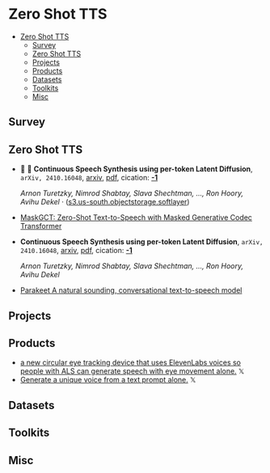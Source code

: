 # Zero Shot TTS

- [Zero Shot TTS](#zero-shot-tts) 
  - [Survey](#survey)
  - [Zero Shot TTS](#zero-shot-tts-1)
  - [Projects](#projects)
  - [Products](#products)
  - [Datasets](#datasets)
  - [Toolkits](#toolkits)
  - [Misc](#misc)


## Survey


## Zero Shot TTS

- :star2: 🤗 **Continuous Speech Synthesis using per-token Latent Diffusion**, `arXiv, 2410.16048`, [arxiv](http://arxiv.org/abs/2410.16048v1), [pdf](http://arxiv.org/pdf/2410.16048v1.pdf), cication: [**-1**](None) 

	 *Arnon Turetzky, Nimrod Shabtay, Slava Shechtman, ..., Ron Hoory, Avihu Dekel* · ([s3.us-south.objectstorage.softlayer](https://s3.us-south.objectstorage.softlayer.net/zk-wav-data/Webpages/PerTokenLatentDiffusion/index.html))
- [MaskGCT:       Zero-Shot Text-to-Speech with Masked Generative Codec Transformer](https://maskgct.github.io/) 
- **Continuous Speech Synthesis using per-token Latent Diffusion**, `arXiv, 2410.16048`, [arxiv](http://arxiv.org/abs/2410.16048v1), [pdf](http://arxiv.org/pdf/2410.16048v1.pdf), cication: [**-1**](None) 

	 *Arnon Turetzky, Nimrod Shabtay, Slava Shechtman, ..., Ron Hoory, Avihu Dekel*
- [Parakeet A natural sounding, conversational text-to-speech model](https://jordandare.github.io/blog/2024/parakeet/) 

## Projects


## Products

- [a new circular eye tracking device that uses ElevenLabs voices so people with ALS can generate speech with eye movement alone.](https://x.com/elevenlabsio/status/1850177441391854049)  𝕏
- [Generate a unique voice from a text prompt alone.](https://x.com/elevenlabsio/status/1849083718838657186)  𝕏

## Datasets


## Toolkits


## Misc